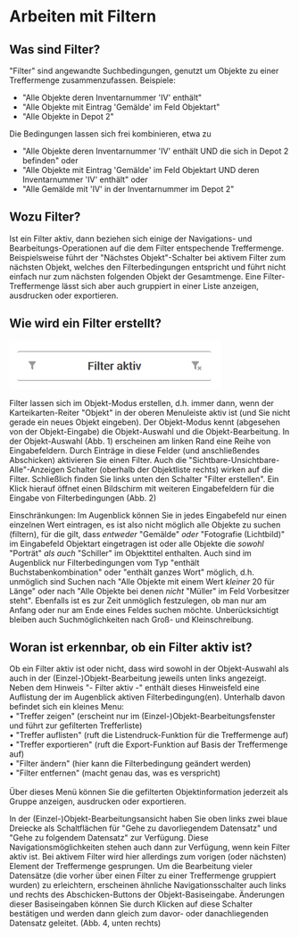 Arbeiten mit Filtern
====================

Was sind Filter?
----------------

"Filter" sind angewandte Suchbedingungen, genutzt um Objekte zu einer
Treffermenge zusammenzufassen. Beispiele:

- "Alle Objekte deren Inventarnummer 'IV' enthält"
- "Alle Objekte mit Eintrag 'Gemälde' im Feld Objektart"
- "Alle Objekte in Depot 2"

Die Bedingungen lassen sich frei kombinieren, etwa zu

- "Alle Objekte deren Inventarnummer 'IV' enthält UND die sich in Depot 2 befinden" oder
- "Alle Objekte mit Eintrag 'Gemälde' im Feld Objektart UND deren Inventarnummer 'IV' enthält" oder
- "Alle Gemälde mit 'IV' in der Inventarnummer im Depot 2"

Wozu Filter?
------------

Ist ein Filter aktiv, dann beziehen sich einige der Navigations- und
Bearbeitungs-Operationen auf die dem Filter entspechende Treffermenge.
Beispielsweise führt der "Nächstes Objekt"-Schalter bei aktivem Filter
zum nächsten Objekt, welches den Filterbedingungen entspricht und führt
nicht einfach nur zum nächsten folgenden Objekt der Gesamtmenge. Eine
Filter-Treffermenge lässt sich aber auch gruppiert in einer Liste
anzeigen, ausdrucken oder exportieren.

Wie wird ein Filter erstellt?
-----------------------------

![Leiste auf Objektseite: Filter aktiv](../../assets/musdb/objects-list/filter_aktiv.png)

Filter lassen sich im Objekt-Modus erstellen, d.h. immer dann, wenn der
Karteikarten-Reiter "Objekt" in der oberen Menuleiste aktiv ist (und
Sie nicht gerade ein neues Objekt eingeben). Der Objekt-Modus kennt
(abgesehen von der Objekt-Eingabe) die Objekt-Auswahl und die
Objekt-Bearbeitung. In der Objekt-Auswahl (Abb. 1) erscheinen am linken
Rand eine Reihe von Eingabefeldern. Durch Einträge in diese Felder (und
anschließendes Abschicken) aktivieren Sie einen Filter. Auch die
"Sichtbare-Unsichtbare-Alle"-Anzeigen Schalter (oberhalb der
Objektliste rechts) wirken auf die Filter. Schließlich finden Sie links
unten den Schalter "Filter erstellen". Ein Klick hierauf öffnet einen
Bildschirm mit weiteren Eingabefeldern für die Eingabe von
Filterbedingungen (Abb. 2)


Einschränkungen: Im Augenblick können Sie in jedes Eingabefeld nur einen
einzelnen Wert eintragen, es ist also nicht möglich alle Objekte zu
suchen (filtern), für die gilt, dass *entweder* "Gemälde" *oder*
"Fotografie (Lichtbild)" im Eingabefeld Objektart eingetragen ist oder
alle Objekte die *sowohl* "Porträt" *als auch* "Schiller" im
Objekttitel enthalten. Auch sind im Augenblick nur Filterbedingungen vom
Typ "enthält Buchstabenkombination" oder "enthält ganzes Wort"
möglich, d.h. unmöglich sind Suchen nach "Alle Objekte mit einem Wert
*kleiner* 20 für Länge" oder nach "Alle Objekte bei denen *nicht*
"Müller" im Feld Vorbesitzer steht". Ebenfalls ist es zur Zeit
unmöglich festzulegen, ob man nur am Anfang oder nur am Ende eines
Feldes suchen möchte. Unberücksichtigt bleiben auch Suchmöglichkeiten
nach Groß- und Kleinschreibung.

Woran ist erkennbar, ob ein Filter aktiv ist?
---------------------------------------------


Ob ein Filter aktiv ist oder nicht, dass wird sowohl in der
Objekt-Auswahl als auch in der (Einzel-)Objekt-Bearbeitung jeweils unten
links angezeigt. Neben dem Hinweis "- Filter aktiv -" enthält dieses
Hinweisfeld eine Auflistung der im Augenblick aktiven
Filterbedingung(en). Unterhalb davon befindet sich ein kleines Menu:\
• "Treffer zeigen" (erscheint nur im
(Einzel-)Objekt-Bearbeitungsfenster und führt zur gefilterten
Trefferliste)\
• "Treffer auflisten" (ruft die Listendruck-Funktion für die
Treffermenge auf)\
• "Treffer exportieren" (ruft die Export-Funktion auf Basis der
Treffermenge auf)\
• "Filter ändern" (hier kann die Filterbedingung geändert werden)\
• "Filter entfernen" (macht genau das, was es verspricht)\
\
Über dieses Menü können Sie die gefilterten Objektinformation jederzeit
als Gruppe anzeigen, ausdrucken oder exportieren.

In der (Einzel-)Objekt-Bearbeitungsansicht haben Sie oben links zwei
blaue Dreiecke als Schaltflächen für "Gehe zu davorliegendem
Datensatz" und "Gehe zu folgendem Datensatz" zur Verfügung. Diese
Navigationsmöglichkeiten stehen auch dann zur Verfügung, wenn kein
Filter aktiv ist. Bei aktivem Filter wird hier allerdings zum vorigen
(oder nächsten) Element der Treffermenge gesprungen. Um die Bearbeitung
vieler Datensätze (die vorher über einen Filter zu einer Treffermenge
gruppiert wurden) zu erleichtern, erscheinen ähnliche
Navigationsschalter auch links und rechts des Abschicken-Buttons der
Objekt-Basiseingabe. Änderungen dieser Basiseingaben können Sie durch
Klicken auf diese Schalter bestätigen und werden dann gleich zum davor-
oder danachliegenden Datensatz geleitet. (Abb. 4, unten rechts)

